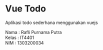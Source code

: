 # Vue Todo
Aplikasi todo sederhana menggunakan vuejs

Nama	: Rafli Purnama Putra <br>
Kelas	: IT4401 <br>
NIM 	: 1303200034 <br>
